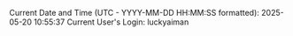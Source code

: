 Current Date and Time (UTC - YYYY-MM-DD HH:MM:SS formatted): 2025-05-20 10:55:37
Current User's Login: luckyaiman
